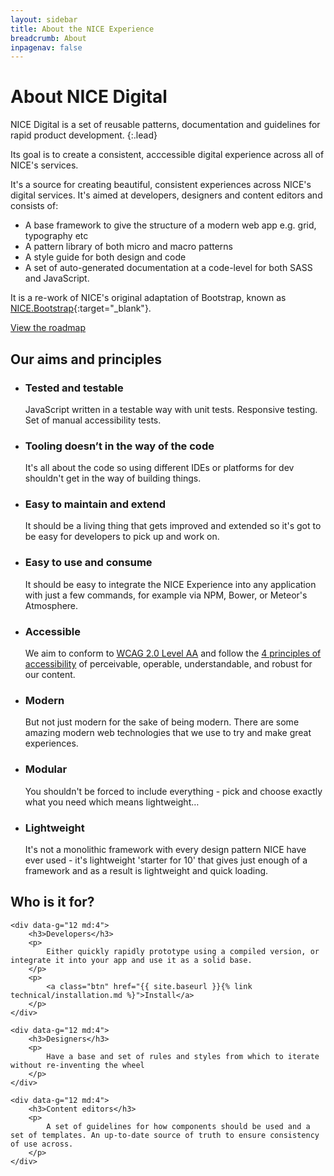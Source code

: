 ```yaml
---
layout: sidebar
title: About the NICE Experience
breadcrumb: About
inpagenav: false
---
```


# About NICE Digital

NICE Digital is a set of reusable patterns, documentation and guidelines for rapid product development.
{:.lead}

Its goal is to create a consistent, acccessible digital experience across all of NICE's services.

It's a source for creating beautiful, consistent experiences across NICE's digital services. It's aimed at developers, designers and content editors and consists of:

- A base framework to give the structure of a modern web app e.g. grid, typography etc
- A pattern library of both micro and macro patterns
- A style guide for both design and code
- A set of auto-generated documentation at a code-level for both SASS and JavaScript.

It is a re-work of NICE's original adaptation of Bootstrap, known as [NICE.Bootstrap](https://github.com/nhsevidence/NICE.Bootstrap){:target="_blank"}.

<a href="{{ site.baseurl }}{% link about/roadmap.md %}" class="btn">View the roadmap</a>

<h2>Our aims and principles</h2>

<ul class="grid">
    <li data-g="12 sm:6 md:4 lg:3">
        <h3 class="h6">Tested and testable</h3>
        <p>
            JavaScript written in a testable way with unit tests. Responsive testing. Set of manual accessibility tests.
        </p>
    </li>
    <li data-g="12 sm:6 md:4 lg:3">
        <h3 class="h6">Tooling doesn’t in the way of the code</h3>
        <p>
            It's all about the code so using different IDEs or platforms for dev shouldn't get in the way of building things.
        </p>
    </li>
    <li data-g="12 sm:6 md:4 lg:3">
        <h3 class="h6">Easy to maintain and extend</h3>
        <p>
            It should be a living thing that gets improved and extended so it's got to be easy for developers to pick up and work on.
        </p>
    </li>
    <li data-g="12 sm:6 md:4 lg:3">
        <h3 class="h6">Easy to use and consume</h3>
        <p>
            It should be easy to integrate the NICE Experience into any application with just a few commands, for example via NPM, Bower, or Meteor's Atmosphere.
        </p>
    </li>
    <li data-g="12 sm:6 md:4 lg:3">
        <h3 class="h6">Accessible</h3>
        <p>
            We aim to conform to <a href="https://www.nice.org.uk/accessibility" target="_blank" rel="external">WCAG 2.0 Level AA</a> and follow the <a href="https://www.w3.org/TR/UNDERSTANDING-WCAG20/intro.html#introduction-fourprincs-head" target="_blank" rel="external">4 principles of accessibility</a> of perceivable, operable, understandable, and robust for our content.
        </p>
    </li>
    <li data-g="12 sm:6 md:4 lg:3">
        <h3 class="h6">Modern</h3>
        <p>
            But not just modern for the sake of being modern. There are some amazing modern web technologies that we use to try and make great experiences.
        </p>
    </li>
    <li data-g="12 sm:6 md:4 lg:3">
        <h3 class="h6">Modular</h3>
        <p>
            You shouldn't be forced to include everything - pick and choose exactly what you need which means lightweight&hellip;
        </p>
    </li>
    <li data-g="12 sm:6 md:4 lg:3">
        <h3 class="h6">Lightweight</h3>
        <p>
            It's not a monolithic framework with every design pattern NICE have ever used - it's lightweight 'starter for 10' that gives just enough of a framework and as a result is lightweight and quick loading.
        </p>
    </li>
</ul>


## Who is it for?

<div class="grid">

    <div data-g="12 md:4">
        <h3>Developers</h3>
        <p>
            Either quickly rapidly prototype using a compiled version, or integrate it into your app and use it as a solid base.
        </p>
        <p>
            <a class="btn" href="{{ site.baseurl }}{% link technical/installation.md %}">Install</a>
        </p>
    </div>

    <div data-g="12 md:4">
        <h3>Designers</h3>
        <p>
            Have a base and set of rules and styles from which to iterate without re-inventing the wheel
        </p>
    </div>

    <div data-g="12 md:4">
        <h3>Content editors</h3>
        <p>
            A set of guidelines for how components should be used and a set of templates. An up-to-date source of truth to ensure consistency of use across.
        </p>
    </div>

</div>